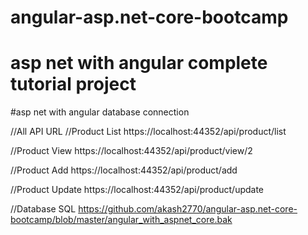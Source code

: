# angular-asp.net-core-bootcamp
# asp net with angular complete tutorial project
#asp net with angular database connection



//All API URL
//Product List
https://localhost:44352/api/product/list


//Product View
https://localhost:44352/api/product/view/2

//Product Add
https://localhost:44352/api/product/add

//Product Update
https://localhost:44352/api/product/update

//Database SQL
https://github.com/akash2770/angular-asp.net-core-bootcamp/blob/master/angular_with_aspnet_core.bak

